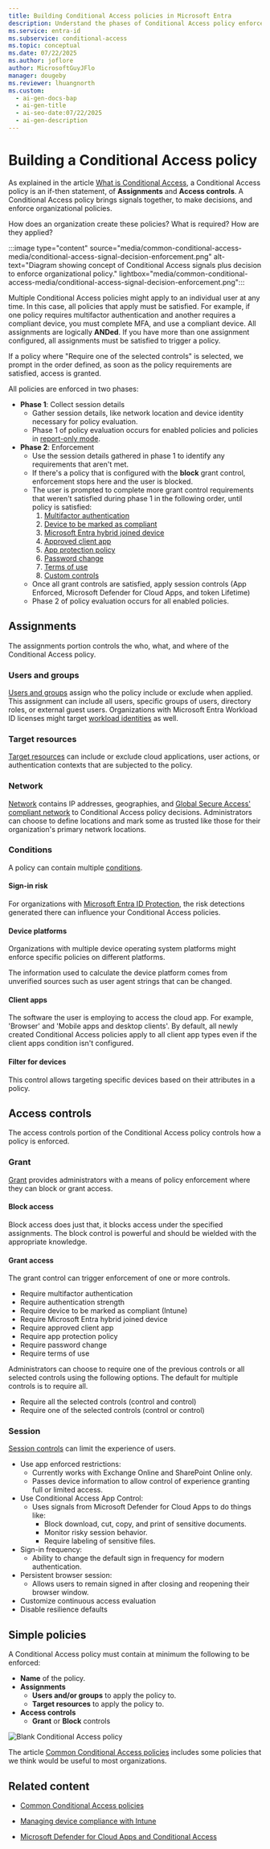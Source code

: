 ```yaml
---
title: Building Conditional Access policies in Microsoft Entra
description: Understand the phases of Conditional Access policy enforcement in Microsoft Entra and how to apply them to secure user access.
ms.service: entra-id
ms.subservice: conditional-access
ms.topic: conceptual
ms.date: 07/22/2025
ms.author: joflore
author: MicrosoftGuyJFlo
manager: dougeby
ms.reviewer: lhuangnorth
ms.custom:
  - ai-gen-docs-bap
  - ai-gen-title
  - ai-seo-date:07/22/2025
  - ai-gen-description
---
```

# Building a Conditional Access policy

As explained in the article [What is Conditional Access](overview.md), a Conditional Access policy is an if-then statement, of **Assignments** and **Access controls**. A Conditional Access policy brings signals together, to make decisions, and enforce organizational policies.

How does an organization create these policies? What is required? How are they applied?

:::image type="content" source="media/common-conditional-access-media/conditional-access-signal-decision-enforcement.png" alt-text="Diagram showing concept of Conditional Access signals plus decision to enforce organizational policy." lightbox="media/common-conditional-access-media/conditional-access-signal-decision-enforcement.png":::

Multiple Conditional Access policies might apply to an individual user at any time. In this case, all policies that apply must be satisfied. For example, if one policy requires multifactor authentication and another requires a compliant device, you must complete MFA, and use a compliant device. All assignments are logically **ANDed**. If you have more than one assignment configured, all assignments must be satisfied to trigger a policy.

If a policy where "Require one of the selected controls" is selected, we prompt in the order defined, as soon as the policy requirements are satisfied, access is granted.

All policies are enforced in two phases:

- **Phase 1**: Collect session details 
   - Gather session details, like network location and device identity necessary for policy evaluation. 
   - Phase 1 of policy evaluation occurs for enabled policies and policies in [report-only mode](concept-conditional-access-report-only.md).
- **Phase 2**: Enforcement 
   - Use the session details gathered in phase 1 to identify any requirements that aren't met. 
   - If there's a policy that is configured with the **block** grant control, enforcement stops here and the user is blocked. 
   - The user is prompted to complete more grant control requirements that weren't satisfied during phase 1 in the following order, until policy is satisfied:  
      1. [Multifactor authentication​](concept-conditional-access-grant.md#require-multifactor-authentication)
      2. [Device to be marked as compliant](./concept-conditional-access-grant.md#require-device-to-be-marked-as-compliant)
      3. [Microsoft Entra hybrid joined device](./concept-conditional-access-grant.md#require-hybrid-azure-ad-joined-device)
      4. [Approved client app](./concept-conditional-access-grant.md#require-approved-client-app)
      5. [App protection policy](./concept-conditional-access-grant.md#require-app-protection-policy)
      6. [Password change](./concept-conditional-access-grant.md#require-password-change)
      7. [Terms of use](concept-conditional-access-grant.md#terms-of-use)
      8. [Custom controls](./concept-conditional-access-grant.md#custom-controls-preview)
   - Once all grant controls are satisfied, apply session controls (App Enforced, Microsoft Defender for Cloud Apps, and token Lifetime) 
   - Phase 2 of policy evaluation occurs for all enabled policies. 

## Assignments

The assignments portion controls the who, what, and where of the Conditional Access policy.

### Users and groups

[Users and groups](concept-conditional-access-users-groups.md) assign who the policy include or exclude when applied. This assignment can include all users, specific groups of users, directory roles, or external guest users. Organizations with Microsoft Entra Workload ID licenses might target [workload identities](/entra/workload-id/workload-identities-overview) as well.

<a name='cloud-apps-or-actions'></a>

### Target resources

[Target resources](concept-conditional-access-cloud-apps.md) can include or exclude cloud applications, user actions, or authentication contexts that are subjected to the policy.

<a name='locations'></a>

### Network

[Network](concept-assignment-network.md) contains IP addresses, geographies, and [Global Secure Access' compliant network](/entra/global-secure-access/how-to-compliant-network) to Conditional Access policy decisions. Administrators can choose to define locations and mark some as trusted like those for their organization's primary network locations.

### Conditions

A policy can contain multiple [conditions](concept-conditional-access-conditions.md).

#### Sign-in risk

For organizations with [Microsoft Entra ID Protection](~/id-protection/overview-identity-protection.md), the risk detections generated there can influence your Conditional Access policies.

#### Device platforms

Organizations with multiple device operating system platforms might enforce specific policies on different platforms. 

The information used to calculate the device platform comes from unverified sources such as user agent strings that can be changed.

#### Client apps

The software the user is employing to access the cloud app. For example, 'Browser' and 'Mobile apps and desktop clients'. By default, all newly created Conditional Access policies apply to all client app types even if the client apps condition isn't configured.

#### Filter for devices

This control allows targeting specific devices based on their attributes in a policy.

## Access controls

The access controls portion of the Conditional Access policy controls how a policy is enforced.

### Grant

[Grant](concept-conditional-access-grant.md) provides administrators with a means of policy enforcement where they can block or grant access.

#### Block access

Block access does just that, it blocks access under the specified assignments. The block control is powerful and should be wielded with the appropriate knowledge.

#### Grant access

The grant control can trigger enforcement of one or more controls. 

- Require multifactor authentication
- Require authentication strength
- Require device to be marked as compliant (Intune)
- Require Microsoft Entra hybrid joined device
- Require approved client app
- Require app protection policy
- Require password change
- Require terms of use

Administrators can choose to require one of the previous controls or all selected controls using the following options. The default for multiple controls is to require all.

- Require all the selected controls (control and control)
- Require one of the selected controls (control or control)

### Session

[Session controls](concept-conditional-access-session.md) can limit the experience of users.

- Use app enforced restrictions:
   - Currently works with Exchange Online and SharePoint Online only.
   - Passes device information to allow control of experience granting full or limited access.
- Use Conditional Access App Control:
   - Uses signals from Microsoft Defender for Cloud Apps to do things like: 
      - Block download, cut, copy, and print of sensitive documents.
      - Monitor risky session behavior.
      - Require labeling of sensitive files.
- Sign-in frequency:
   - Ability to change the default sign in frequency for modern authentication.
- Persistent browser session:
   - Allows users to remain signed in after closing and reopening their browser window.
- Customize continuous access evaluation
- Disable resilience defaults 

## Simple policies

A Conditional Access policy must contain at minimum the following to be enforced:

- **Name** of the policy.
- **Assignments**
   - **Users and/or groups** to apply the policy to.
   - **Target resources** to apply the policy to.
- **Access controls**
   - **Grant** or **Block** controls

![Blank Conditional Access policy](./media/concept-conditional-access-policies/conditional-access-blank-policy.png)

The article [Common Conditional Access policies](concept-conditional-access-policy-common.md) includes some policies that we think would be useful to most organizations.

## Related content

- [Common Conditional Access policies](concept-conditional-access-policy-common.md)

- [Managing device compliance with Intune](/mem/intune/protect/device-compliance-get-started)

- [Microsoft Defender for Cloud Apps and Conditional Access](/defender-cloud-apps/proxy-intro-aad)
